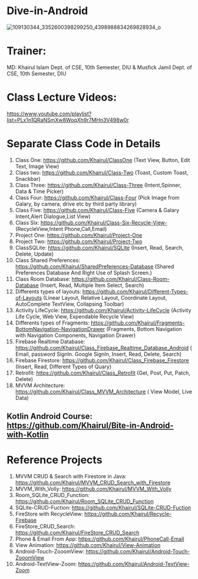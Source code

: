# Dive-in-Android
![109130344_3352600398299250_4398988834269828934_o](https://user-images.githubusercontent.com/48696824/96034429-5ab13680-0e83-11eb-89bb-24be26d51553.jpg)


# Trainer:
MD: Khairul Islam
Dept. of CSE, 10th Semester, DIU
 &
Musfick Jamil
Dept. of CSE, 10th Semester, DIU 

# Class Lecture Videos:
https://www.youtube.com/playlist?list=PLx1n1QRaNSmXw8WoqXh9r7MHn3V498w0r

# Separate Class Code in Details
01. Class One: https://github.com/KhairuI/ClassOne (Text View, Button, Edit Text, Image View)
02. Class two: https://github.com/KhairuI/Class-Two (Toast, Custom Toast, Snackbar)
03. Class Three: https://github.com/KhairuI/Class-Three (Intent,Spinner, Data & Time Picker)
04. Class Four: https://github.com/KhairuI/Class-Four (Pick Image from Galary, by camera, drive etc by third party library)
05. Class Five: https://github.com/KhairuI/Class-Five (Camera & Galary Intent,Alert Dialogue,List View)
06. Class Six: https://github.com/KhairuI/Class-Six-Recycle-View- (RecycleView,Intent Phone,Call,Email)
07. Project One: https://github.com/KhairuI/Project-One
08. Project Two: https://github.com/KhairuI/Project-Two
09. ClassSQLite: https://github.com/KhairuI/SQLite (Insert, Read, Search, Delete, Update)
10. Class Shared Preferences: https://github.com/KhairuI/SharedPreferences-Database (Shared Preferences Database And Right Use of Splash Screen.) 
11. Class Room Database: https://github.com/KhairuI/Class-Room-Database (Insert, Read, Multiple Item Select, Search)
12. Differents types of layouts: https://github.com/KhairuI/Different-Types-of-Layouts (Linear Layout, Relative Layout, Coordinate Layout, AutoComplete TextView, Collapsing Toolbar) 
13. Activity LifeCycle: https://github.com/KhairuI/Activity-LifeCycle (Activity Life Cycle, Web View, Expendable Recycle View)
14. Differents types of Fragments: https://github.com/KhairuI/Fragments-BottomNavigation-NavigationDrawer (Fragments, Bottom Navigation with Navigation Components, Navigation Drawer)
15. Firebase Realtime Database: https://github.com/KhairuI/Class_Firebase_Realtime_Database_Android ( Email, password SignIn. Google SignIn, Insert, Read, Delete, Search)
16. Firebase Firestore: https://github.com/KhairuI/Class_Firebase_Firestore (Insert, Read, Different Types of Quary) 
17. Retrofit: https://github.com/KhairuI/Class_Retrofit (Get, Post, Put, Patch, Delete) 
18. MVVM Architecture: https://github.com/KhairuI/Class_MVVM_Architecture ( View Model, Live Data)

## Kotlin Android Course: https://github.com/KhairuI/Bite-in-Android-with-Kotlin

# Reference Projects
01. MVVM CRUD & Search with Firestore in Java: https://github.com/KhairuI/MVVM_CRUD_Search_with_Firestore
02. MVVM_With_Volly: https://github.com/KhairuI/MVVM_With_Volly
03. Room_SQLite_CRUD_Function: https://github.com/KhairuI/Room_SQLite_CRUD_Function
04. SQLite-CRUD-Fuction: https://github.com/KhairuI/SQLite-CRUD-Fuction
05. FireStore with RecycleView: https://github.com/KhairuI/Recycle-Firebase
06. FireStore_CRUD_Search: https://github.com/KhairuI/FireStore_CRUD_Search
07. Phone & Email From App: https://github.com/KhairuI/PhoneCall-Email
08. View Animation: https://github.com/KhairuI/View-Animation
09. Android-Touch-ZooomView: https://github.com/KhairuI/Android-Touch-ZooomView
10. Android-TextView-Zoom: https://github.com/KhairuI/Android-TextView-Zoom
